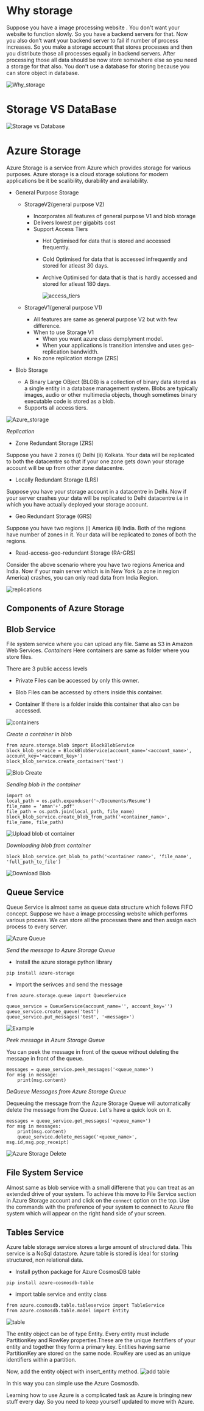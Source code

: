 # Why storage
Suppose you have a image processing website . You don't want your website to function slowly. So you have a backend servers for that. Now you also don't want your backend server to fail if number of process increases. So you make a storage account that stores processes and then you distribute those all processes equally in backend servers. 
After processing those all data should be now store somewhere else so you need a storage for that also. You don't use a database for storing because you can store object in database.

![Why_storage](./img/why_storage.png)

# Storage VS DataBase

![Storage vs Database](./img/storage_database.png)

# Azure Storage
Azure Storage is a service from Azure which provides storage for various purposes. Azure storage is a cloud storage solutions for modern applications be it be scalibility, durability and availability.

- General Purpose Storage
    - StorageV2(general purpose V2)
        + Incorporates all features of general purpose V1 and blob storage
        + Delivers lowest per gigabits cost
        + Support Access Tiers
            - Hot
                Optimised for data that is stored and accessed frequently.
            - Cold
                Optimised for data that is accessed infrequently and stored for atleast 30 days.
            - Archive
                Optimised for data that is that is hardly accessed and stored for atleast 180 days.

                ![access_tiers](./img/access_tiers.png)

    - StorageV1(general purpose V1)
        + All features are same as general purpose V2 but with few difference.
        + When to use Storage V1
            - When you want azure class demplyment model.
            - When your applications is transition intensive and uses geo-replication bandwidth.
        + No zone replication storage (ZRS)

- Blob Storage
    + A Binary Large OBject (BLOB) is a collection of binary data stored as a single entity in a database management system. Blobs are typically images, audio or other multimedia objects, though sometimes binary executable code is stored as a blob.
    + Supports all access tiers.

![Azure_storage](./img/azure_storage.png)

*Replication*
- Zone Redundant Storage (ZRS)

Suppose you have 2 zones (i) Delhi (ii) Kolkata. Your data will be replicated to both the datacentre so that if your one zone gets down your storage account will be up from other zone datacentre.

- Locally Redundant Storage (LRS)

Suppose you have your storage account in a datacentre in Delhi. Now if your server crashes your data will be replicated to Delhi datacentre i.e in which you have actually deployed your storage account.

- Geo Redundant Storage (GRS)

Suppose you have two regions (i) America (ii) India. Both of the regions have number of zones in it. Your data will be replicated to zones of both the regions.

- Read-access-geo-redundant Storage (RA-GRS)

Consider the above scenario where you have two regions America and India. Now if your main server which is in New York (a zone in region America) crashes, you can only read data from India Region.

![replications](./img/replications.png)

## Components of Azure Storage

## Blob Service
File system service where you can upload any file. Same as S3 in Amazon Web Services.
*Containers* Here containers are same as folder where you store files.

There are 3 public access levels

- Private
Files can be accessed by only this owner.

- Blob
Files can be accessed by others inside this container.

- Container
If there is a folder inside this container that also can be accessed.

![containers](./img/container.png)


*Create a container in blob*

```
from azure.storage.blob import BlockBlobService
block_blob_service = BlockBlobService(account_name='<account_name>', account_key='<account_key>')
block_blob_service.create_container('test')
```

![Blob Create](./img/azure_blob_create.png)

*Sending blob in the container*

```
import os
local_path = os.path.expanduser('~/Documents/Resume')
file_name = 'aman'+'.pdf'
file_path = os.path.join(local_path, file_name)
block_blob_service.create_blob_from_path('<container_name>', file_name, file_path)
```

![Upload blob ot container](./img/azure_blob_upload.png)

*Downloading blob from container*

```
block_blob_service.get_blob_to_path('<container name>', 'file_name', 'full_path_to_file')
```

![Download Blob](./img/azure_blob_download.png)

## Queue Service
Queue Service is almost same as queue data structure which follows FIFO concept. Suppose we have a image processing website which performs various process. We can store all the processes there and then assign each process to every server.

![Azure Queue](./img/azure_queue.png)

*Send the message to Azure Storage Queue*

- Install the azure storage python library
```
pip install azure-storage
```

- Import the serivces and send the message
```
from azure.storage.queue import QueueService

queue_service = QueueService(account_name='', account_key='')
queue_service.create_queue('test')
queue_service.put_messages('test', '<message>')
```

![Example](./img/azure_queue_example.png)

*Peek message in Azure Storage Queue*

You can peek the message in front of the queue without deleting the message in front of the queue.

```
messages = queue_service.peek_messages('<queue_name>')
for msg in message:
    print(msg.content)
```

*DeQueue Messages from Azure Storage Queue*

Dequeuing the message from the Azure Storage Queue will automatically delete the message from the Queue. Let's have a quick look on it.

```
messages = queue_service.get_messages('<queue_name>')
for msg in messages:
    print(msg.content)
    queue_service.delete_message('<queue_name>', msg.id,msg.pop_receipt)
```

![Azure Storage Delete](./img/azure_storage_queue_delete.png)


## File System Service 

Almost same as blob service with a small differene that you can treat as an extended drive of your system. To achieve this move to File Service section in Azure Storage account and click on the ```connect``` option on the top. Use the commands with the preference of your system to connect to Azure file system which will appear on the right hand side of your screen.

<!-- ![Azure file service](./img/azure_file_service.png) -->

## Tables Service

Azure table storage service stores a large amount of structured data. This service is a NoSql datastore. Azure table is stored is ideal for storing structured, non relational data.

- Install python package for Azure CosmosDB table
```
pip install azure-cosmosdb-table
```

- import table service and entity class
```
from azure.cosmosdb.table.tableservice import TableService
from azure.cosmosdb.table.model import Entity
```

![table](./img/t1.png)

The entity object can be of type Entity. Every entity must include PartitionKey and RowKey properties.These are the unique itentifiers of your entity and together they form a primary key.
Entities having same PartitionKey are stored on the same node. RowKey are used as an unique identifiers within a partition. 

Now, add the entity object with insert_entity method.
![add table](./img/table3.png)

In this way you can simple use the Azure Cosmosdb.

Learning how to use Azure is a complicated task as Azure is bringing new stuff every day. So you need to keep yourself updated to move with Azure.
